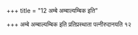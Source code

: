 +++
title = "12 अम्बे अम्बाल्यम्बिक इति"

+++
अम्बे अम्बाल्यम्बिक इति प्रतिप्रस्थाता पत्नीरुदानयति १२